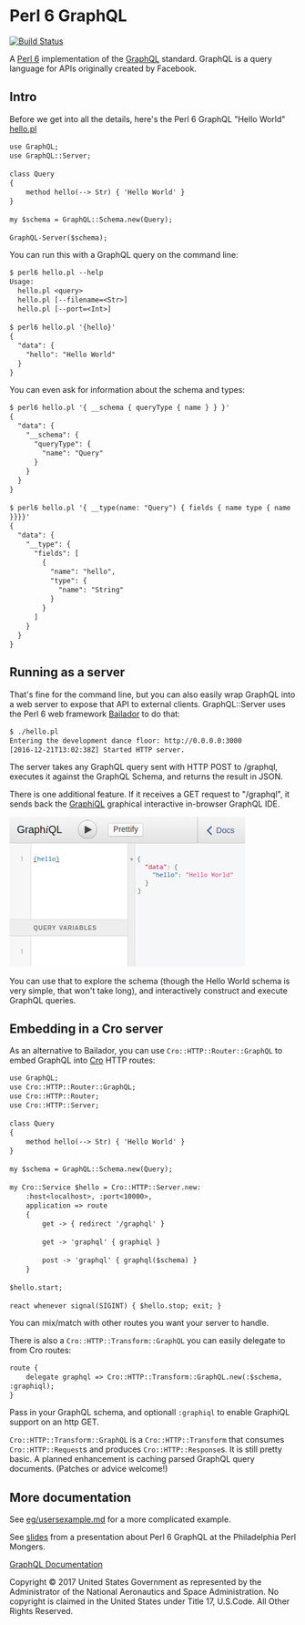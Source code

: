 Perl 6 GraphQL
==============

[![Build Status](https://travis-ci.org/CurtTilmes/Perl6-GraphQL.svg)](https://travis-ci.org/CurtTilmes/Perl6-GraphQL)

A [Perl 6](https://perl6.org/) implementation of the
[GraphQL](http://graphql.org/) standard.  GraphQL is a query language
for APIs originally created by Facebook.

## Intro

Before we get into all the details, here's the Perl 6 GraphQL "Hello World"
[hello.pl](https://github.com/CurtTilmes/Perl6-GraphQL/blob/master/eg/hello.pl)


```
use GraphQL;
use GraphQL::Server;

class Query
{
    method hello(--> Str) { 'Hello World' }
}

my $schema = GraphQL::Schema.new(Query);

GraphQL-Server($schema);

```

You can run this with a GraphQL query on the command line:
```
$ perl6 hello.pl --help
Usage:
  hello.pl <query>
  hello.pl [--filename=<Str>]
  hello.pl [--port=<Int>]

$ perl6 hello.pl '{hello}'
{
  "data": {
    "hello": "Hello World"
  }
}
```

You can even ask for information about the schema and types:
```
$ perl6 hello.pl '{ __schema { queryType { name } } }'
{
  "data": {
    "__schema": {
      "queryType": {
        "name": "Query"
      }
    }
  }
}

$ perl6 hello.pl '{ __type(name: "Query") { fields { name type { name }}}}'
{
  "data": {
    "__type": {
      "fields": [
        {
          "name": "hello",
          "type": {
            "name": "String"
          }
        }
      ]
    }
  }
}
```

## Running as a server

That's fine for the command line, but you can also easily wrap GraphQL
into a web server to expose that API to external clients.  GraphQL::Server
uses the Perl 6 web framework
[Bailador](https://github.com/ufobat/Bailador) to do that:

```
$ ./hello.pl
Entering the development dance floor: http://0.0.0.0:3000
[2016-12-21T13:02:38Z] Started HTTP server.

```

The server takes any GraphQL query sent with HTTP POST to /graphql,
executes it against the GraphQL Schema, and returns the result in
JSON.

There is one additional feature.  If it receives a GET request to
"/graphql", it sends back the
[GraphiQL](https://github.com/graphql/graphiql) graphical interactive
in-browser GraphQL IDE.

![](eg/hello-graphiql.png)

You can use that to explore the schema (though the Hello World schema
is very simple, that won't take long), and interactively construct and
execute GraphQL queries.

## Embedding in a Cro server

As an alternative to Bailador, you can use `Cro::HTTP::Router::GraphQL`
to embed GraphQL into [Cro](http://mi.cro.services/) HTTP routes:

```
use GraphQL;
use Cro::HTTP::Router::GraphQL;
use Cro::HTTP::Router;
use Cro::HTTP::Server;

class Query
{
    method hello(--> Str) { 'Hello World' }
}

my $schema = GraphQL::Schema.new(Query);

my Cro::Service $hello = Cro::HTTP::Server.new:
    :host<localhost>, :port<10000>,
    application => route
    {
        get -> { redirect '/graphql' }

        get -> 'graphql' { graphiql }

        post -> 'graphql' { graphql($schema) }
    }

$hello.start;

react whenever signal(SIGINT) { $hello.stop; exit; }
```

You can mix/match with other routes you want your server to handle.

There is also a `Cro::HTTP::Transform::GraphQL` you can easily delegate
to from Cro routes:

```
route {
    delegate graphql => Cro::HTTP::Transform::GraphQL.new(:$schema, :graphiql);
}
```

Pass in your GraphQL schema, and optionall `:graphiql` to enable
GraphiQL support on an http GET.

`Cro::HTTP::Transform::GraphQL` is a `Cro::HTTP::Transform` that
consumes `Cro::HTTP::Request`s and produces `Cro::HTTP::Response`s.
It is still pretty basic.  A planned enhancement is caching parsed
GraphQL query documents.  (Patches or advice welcome!)

## More documentation

See [eg/usersexample.md](/eg/usersexample.md) for a more complicated example.

See [slides](https://curttilmes.github.com/2017-GraphQL-PHLPM) from a
presentation about Perl 6 GraphQL at the Philadelphia Perl Mongers.

[GraphQL Documentation](/doc/GraphQL.md)

Copyright © 2017 United States Government as represented by the
Administrator of the National Aeronautics and Space Administration.
No copyright is claimed in the United States under Title 17,
U.S.Code. All Other Rights Reserved.
